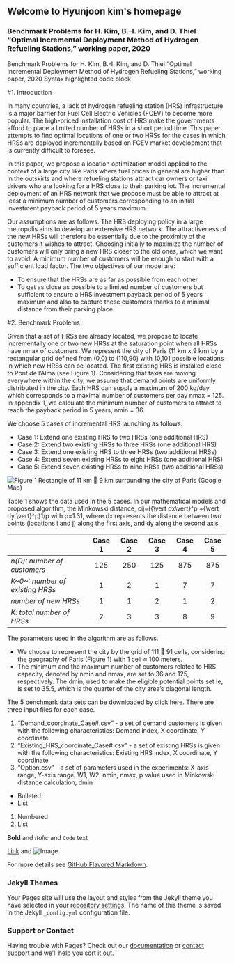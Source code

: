 ## Welcome to Hyunjoon kim's homepage

### Benchmark Problems for H. Kim, B.-I. Kim, and D. Thiel “Optimal Incremental Deployment Method of Hydrogen Refueling Stations,” working paper, 2020

Benchmark Problems for H. Kim, B.-I. Kim, and D. Thiel “Optimal Incremental Deployment Method of Hydrogen Refueling Stations,” working paper, 2020
Syntax highlighted code block

#1.	Introduction

  In many countries, a lack of hydrogen refueling station (HRS) infrastructure is a major barrier for Fuel Cell Electric Vehicles (FCEV) to become more popular. The high-priced installation cost of HRS make the governments afford to place a limited number of HRSs in a short period time. This paper attempts to find optimal locations of one or two HRSs for the cases in which HRSs are deployed incrementally based on FCEV market development that is currently difficult to foresee. 

  In this paper, we propose a location optimization model applied to the context of a large city like Paris where fuel prices in general are higher than in the outskirts and where refueling stations attract car owners or taxi drivers who are looking for a HRS close to their parking lot. The incremental deployment of an HRS network that we propose must be able to attract at least a minimum number of customers corresponding to an initial investment payback period of 5 years maximum.
  
  Our assumptions are as follows. The HRS deploying policy in a large metropolis aims to develop an extensive HRS network. The attractiveness of the new HRSs will therefore be essentially due to the proximity of the customers it wishes to attract. Choosing initially to maximize the number of customers will only bring a new HRS closer to the old ones, which we want to avoid. A minimum number of customers will be enough to start with a sufficient load factor. The two objectives of our model are:
  
- To ensure that the HRSs are as far as possible from each other
- To get as close as possible to a limited number of customers but sufficient to ensure a HRS investment payback period of 5 years maximum and also to capture these customers thanks to a minimal distance from their parking place.

#2.	Benchmark Problems

  Given that a set of HRSs are already located, we propose to locate incrementally one or two new HRSs at the saturation point when all HRSs have nmax of customers.
  We represent the city of Paris (11 km x 9 km) by a rectangular grid defined from (0,0) to (110,90) with 10,101 possible locations in which new HRSs can be located. The first existing HRS is installed close to Pont de l’Alma (see Figure 1). Considering that taxis are moving everywhere within the city, we assume that demand points are uniformly distributed in the city. Each HRS can supply a maximum of 200 kg/day which corresponds to a maximal number of customers per day nmax = 125. In appendix 1, we calculate the minimum number of customers to attract to reach the payback period in 5 years, nmin = 36.
  
  We choose 5 cases of incremental HRS launching as follows:
- Case 1: Extend one existing HRS to two HRSs (one additional HRS)
- Case 2: Extend two existing HRSs to three HRSs (one additional HRS)
- Case 3: Extend one existing HRS to three HRSs (two additional HRSs)
- Case 4: Extend seven existing HRSs to eight HRSs (one additional HRS)
- Case 5: Extend seven existing HRSs to nine HRSs (two additional HRSs)


![Figure 1  Rectangle of 11 km  9 km surrounding the city of Paris (Google Map)](https://user-images.githubusercontent.com/29350999/102963167-cbcc3480-452b-11eb-8b16-491b7dd11c40.jpg)


Table 1 shows the data used in the 5 cases. In our mathematical models and proposed algorithm, the Minkowski distance, cij=({\vert dx\vert}^p +{\vert dy \vert}^p)1/p with p=1.31, where dx represents the distance between two points (locations i and j) along the first axis, and dy along the second axis.

||**Case 1**|**Case 2**|**Case 3**|**Case 4**|**Case 5**|
|:---|:---:|:---:|:---:|:---:|:---:|
|_n(D): number of customers_|125|250|125|875|875|
|_K~0~: number of existing HRSs_|1|2|1|7|7|
|_number of new HRSs_|1|1|2|1|2|
|_K: total number of HRSs_|2|3|3|8|9|

The parameters used in the algorithm are as follows.
- We choose to represent the city by the grid of 111  91 cells, considering the geography of Paris (Figure 1) with 1 cell ≈ 100 meters.
- The minimum and the maximum number of customers related to HRS capacity, denoted by nmin and nmax, are set to 36 and 125, respectively. The dmin, used to make the eligible potential points set Ie, is set to 35.5, which is the quarter of the city area’s diagonal length.

The 5 benchmark data sets can be downloaded by click here.
There are three input files for each case.
1. “Demand_coordinate_Case#.csv” - a set of demand customers is given with the following characteristics: Demand index, X coordinate, Y coordinate
2. “Existing_HRS_coordinate_Case#.csv” - a set of existing HRSs is given with the following characteristics: Existing HRS index, X coordinate, Y coordinate
3. “Option.csv” - a set of parameters used in the experiments: X-axis range, Y-axis range, W1, W2, nmin, nmax, p value used in Minkowski distance calculation, dmin



- Bulleted
- List

1. Numbered
2. List

**Bold** and _Italic_ and `Code` text

[Link](url) and ![Image](src)


For more details see [GitHub Flavored Markdown](https://guides.github.com/features/mastering-markdown/).

### Jekyll Themes

Your Pages site will use the layout and styles from the Jekyll theme you have selected in your [repository settings](https://github.com/Hyunjoonkim/Hyunjoonkim.github.io/settings). The name of this theme is saved in the Jekyll `_config.yml` configuration file.

### Support or Contact

Having trouble with Pages? Check out our [documentation](https://docs.github.com/categories/github-pages-basics/) or [contact support](https://github.com/contact) and we’ll help you sort it out.
